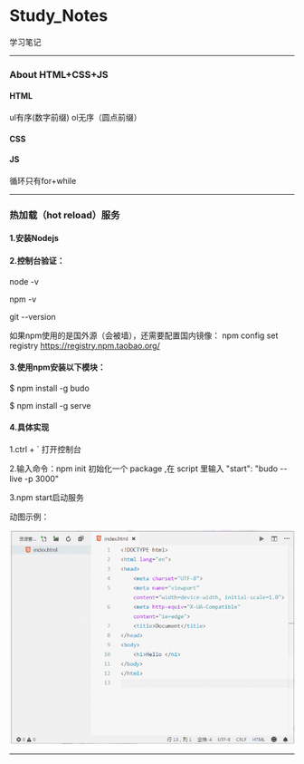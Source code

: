 # Study_Notes
学习笔记

---

### About HTML+CSS+JS

  #### HTML
  
  ul有序(数字前缀) ol无序（圆点前缀）
  
  #### CSS

  #### JS
  
  循环只有for+while
  
    

---

### 热加载（hot reload）服务

#### 1.安装Nodejs

#### 2.控制台验证：
  node -v
  
  npm -v
  
  git --version

如果npm使用的是国外源（会被墙），还需要配置国内镜像：
npm config set registry https://registry.npm.taobao.org/

#### 3.使用npm安装以下模块：

$ npm install -g budo 

$ npm install -g serve

#### 4.具体实现
1.ctrl + ` 打开控制台

2.输入命令：npm init 初始化一个 package ,在 script 里输入 "start": "budo --live -p 3000"
  
3.npm start启动服务

动图示例：

![示例](https://github.com/Cejron/Study_Notes/blob/master/hotreroad.gif)

---


